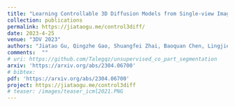 ```yaml
---
title: "Learning Controllable 3D Diffusion Models from Single-view Images"
collection: publications
permalink: https://jiataogu.me/control3diff/
date: 2023-4-25
venue: "3DV 2023"
authors: "Jiatao Gu, Qingzhe Gao, Shuangfei Zhai, Baoquan Chen, Lingjie Liu, Josh Susskind"
comments:  ""
# uri: https://github.com/Talegqz/unsupervised_co_part_segmentation
arxiv: 'https://arxiv.org/abs/2304.06700'
# bibtex: 
pdf: 'https://arxiv.org/abs/2304.06700'
project: https://jiataogu.me/control3diff
# teaser: /images/teaser_icml2021.PNG
---
```

<!-- coming soon! -->
